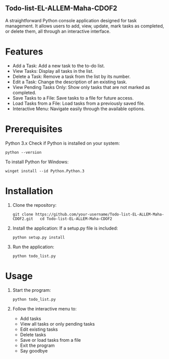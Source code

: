 ## Todo-list-EL-ALLEM-Maha-CDOF2
A straightforward Python console application designed for task management. It allows users to add, view, update, mark tasks as completed, or delete them, all through an interactive interface.

# Features
  - Add a Task: Add a new task to the to-do list.
  - View Tasks: Display all tasks in the list.
  - Delete a Task: Remove a task from the list by its number.
  -  Edit a Task: Change the description of an existing task.
  - View Pending Tasks Only: Show only tasks that are not marked as completed.
  - Save Tasks to a File: Save tasks to a file for future access.
  - Load Tasks from a File: Load tasks from a previously saved file.
  - Interactive Menu: Navigate easily through the available options.

# Prerequisites
Python 3.x
Check if Python is installed on your system:

```python --version```

To install Python for Windows:

``winget install --id Python.Python.3``

# Installation
  1. Clone the repository:
     
      ``git clone https://github.com/your-username/Todo-list-EL-ALLEM-Maha-CDOF2.git  
        cd Todo-list-EL-ALLEM-Maha-CDOF2``

  2. Install the application:
     If a setup.py file is included:
     
     ``python setup.py install``
    
  3. Run the application:

     ``python todo_list.py``

# Usage
   1. Start the program:

      ``python todo_list.py``

   2. Follow the interactive menu to:
      - Add tasks
      - View all tasks or only pending tasks
      - Edit existing tasks
      - Delete tasks
      - Save or load tasks from a file
      - Exit the program
      - Say goodbye


     
  

